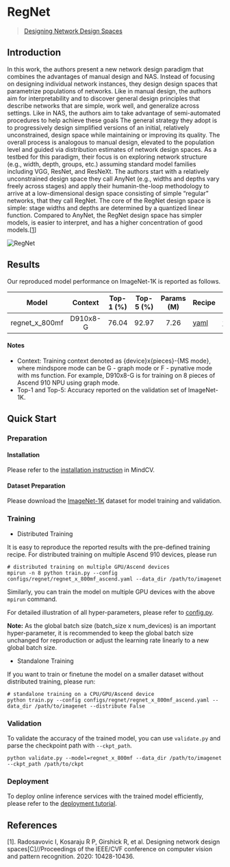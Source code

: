 # RegNet

> [Designing Network Design Spaces](https://arxiv.org/abs/2003.13678)

## Introduction

In this work, the authors present a new network design paradigm that combines the advantages of manual design and NAS. Instead of focusing on designing individual network instances, they design design spaces that parametrize populations of networks. Like in manual design, the authors aim for interpretability and to discover general design principles that describe networks that are simple, work well, and generalize across settings. Like in NAS, the authors aim to take advantage of semi-automated procedures to help achieve these goals The general strategy they adopt is to progressively design simplified versions of an initial, relatively unconstrained, design space while maintaining or improving its quality. The overall process is analogous to manual design, elevated to the population level and guided via distribution estimates of network design spaces. As a testbed for this paradigm, their focus is on exploring network structure (e.g., width, depth, groups, etc.) assuming standard model families including VGG, ResNet, and ResNeXt. The authors start with a relatively unconstrained design space they call AnyNet (e.g., widths and depths vary freely across stages) and apply their humanin-the-loop methodology to arrive at a low-dimensional design space consisting of simple “regular” networks, that they call RegNet. The core of the RegNet design space is simple: stage widths and depths are determined by a quantized linear function. Compared to AnyNet, the RegNet design space has simpler models, is easier to interpret, and has a higher concentration of good models.[[1](#References)]

![RegNet](https://github.com/mindspore-lab/mindcv/blob/main/configs/regnet/regnet.png)

## Results

Our reproduced model performance on ImageNet-1K is reported as follows.

<div align="center">

|     Model      | Context  | Top-1 (%) | Top-5 (%) | Params (M) | Recipe                                                                                              | Download                                                                                     |
|:--------------:|:--------:|:---------:|:---------:|:----------:|-----------------------------------------------------------------------------------------------------|----------------------------------------------------------------------------------------------|
| regnet_x_800mf | D910x8-G |   76.04   |   92.97   |    7.26    | [yaml](https://github.com/mindspore-lab/mindcv/blob/main/configs/regnet/regnet_x_800mf_ascend.yaml) | [weights](https://download.mindspore.cn/toolkits/mindcv/regnet/regnet_x_800mf-198_2502.ckpt) |

</div>

#### Notes

- Context: Training context denoted as {device}x{pieces}-{MS mode}, where mindspore mode can be G - graph mode or F - pynative mode with ms function. For example, D910x8-G is for training on 8 pieces of Ascend 910 NPU using graph mode. 
- Top-1 and Top-5: Accuracy reported on the validation set of ImageNet-1K.

## Quick Start

### Preparation

#### Installation

Please refer to the [installation instruction](https://github.com/mindspore-lab/mindcv#installation) in MindCV.

#### Dataset Preparation

Please download the [ImageNet-1K](https://www.image-net.org/challenges/LSVRC/2012/index.php) dataset for model training and validation.

### Training

- Distributed Training

It is easy to reproduce the reported results with the pre-defined training recipe. For distributed training on multiple Ascend 910 devices, please run

```shell
# distributed training on multiple GPU/Ascend devices
mpirun -n 8 python train.py --config configs/regnet/regnet_x_800mf_ascend.yaml --data_dir /path/to/imagenet
```
  
Similarly, you can train the model on multiple GPU devices with the above `mpirun` command.

For detailed illustration of all hyper-parameters, please refer to [config.py](https://github.com/mindspore-lab/mindcv/blob/main/config.py).

**Note:** As the global batch size (batch_size x num_devices) is an important hyper-parameter, it is recommended to keep the global batch size unchanged for reproduction or adjust the learning rate linearly to a new global batch size.

* Standalone Training

If you want to train or finetune the model on a smaller dataset without distributed training, please run:

```shell
# standalone training on a CPU/GPU/Ascend device
python train.py --config configs/regnet/regnet_x_800mf_ascend.yaml --data_dir /path/to/imagenet --distribute False
```

### Validation

To validate the accuracy of the trained model, you can use `validate.py` and parse the checkpoint path with `--ckpt_path`.

```shell
python validate.py --model=regnet_x_800mf --data_dir /path/to/imagenet --ckpt_path /path/to/ckpt
```

### Deployment

To deploy online inference services with the trained model efficiently, please refer to the [deployment tutorial](https://github.com/mindspore-lab/mindcv/blob/main/tutorials/deployment.md).

## References

[1]. Radosavovic I, Kosaraju R P, Girshick R, et al. Designing network design spaces[C]//Proceedings of the IEEE/CVF conference on computer vision and pattern recognition. 2020: 10428-10436.
